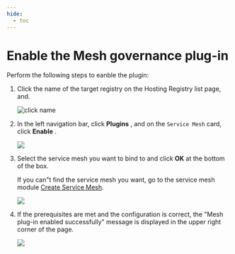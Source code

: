 ```yaml
---
hide:
  - toc
---
```


# Enable the Mesh governance plug-in

Perform the following steps to eanble the plugin:

1. Click the name of the target registry on the Hosting Registry list page, and.

   ![click name](https://docs.daocloud.io/daocloud-docs-images/docs/en/docs/skoala/images/ns-1.png)

2. In the left navigation bar, click __Plugins__ , and on the `Service Mesh` card, click __Enable__ .

   ![](https://docs.daocloud.io/daocloud-docs-images/docs/en/docs/skoala/images/mesh01.png)

3. Select the service mesh you want to bind to and click __OK__ at the bottom of the box.

    If you can"t find the service mesh you want, go to the service mesh module [Create Service Mesh](../../../../mspider/user-guide/service-mesh/README.md).

   ![](https://docs.daocloud.io/daocloud-docs-images/docs/en/docs/skoala/images/mesh02.png)

4. If the prerequisites are met and the configuration is correct, the "Mesh plug-in enabled successfully" message is displayed in the upper right corner of the page.

   ![](https://docs.daocloud.io/daocloud-docs-images/docs/en/docs/skoala/images/mesh03.png)
